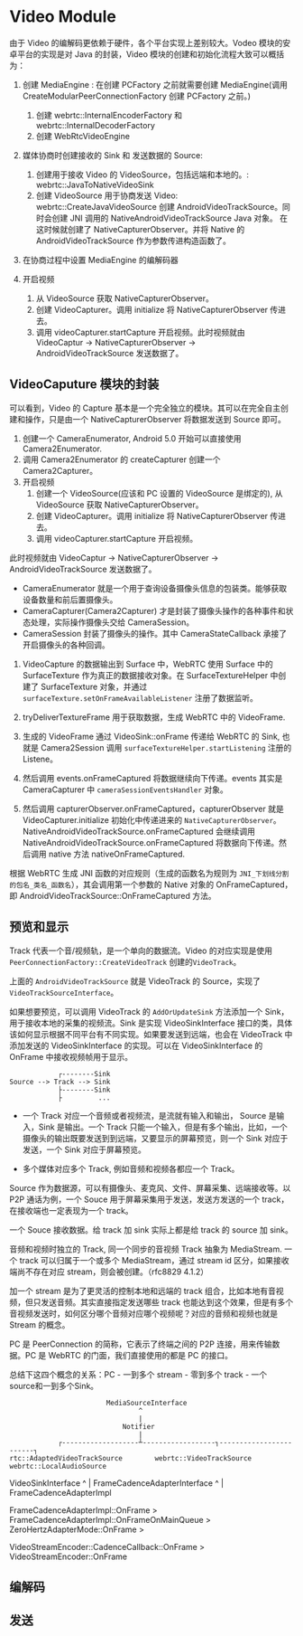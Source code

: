 # Video Module

由于 Video 的编解码更依赖于硬件，各个平台实现上差别较大。Vodeo 模块的安卓平台的实现是对 Java 的封装，Video 模块的创建和初始化流程大致可以概括为：

1. 创建 MediaEngine : 在创建 PCFactory 之前就需要创建 MediaEngine(调用 CreateModularPeerConnectionFactory 创建 PCFactory 之前。)
    1. 创建 webrtc::InternalEncoderFactory 和 webrtc::InternalDecoderFactory
    2. 创建 WebRtcVideoEngine 

2. 媒体协商时创建接收的 Sink 和 发送数据的 Source:
    1. 创建用于接收 Video 的 VideoSource，包括远端和本地的。: webrtc::JavaToNativeVideoSink
    2. 创建 VideoSource 用于协商发送 Video: webrtc::CreateJavaVideoSource 创建 AndroidVideoTrackSource。同时会创建 JNI 调用的 NativeAndroidVideoTrackSource Java 对象。
        在 这时候就创建了 NativeCapturerObserver。并将 Native 的 AndroidVideoTrackSource 作为参数传进构造函数了。

3. 在协商过程中设置 MediaEngine 的编解码器

4. 开启视频
    1. 从 VideoSource 获取 NativeCapturerObserver。
    2. 创建 VideoCapturer。调用 initialize 将 NativeCapturerObserver 传进去。
    3. 调用 videoCapturer.startCapture 开启视频。此时视频就由 VideoCaptur -> NativeCapturerObserver -> AndroidVideoTrackSource 发送数据了。


## VideoCaputure 模块的封装

可以看到，Video 的 Capture 基本是一个完全独立的模块。其可以在完全自主创建和操作，只是由一个 NativeCapturerObserver 将数据发送到 Source 即可。

1. 创建一个 CameraEnumerator, Android 5.0 开始可以直接使用 Camera2Enumerator.
2. 调用 Camera2Enumerator 的 createCapturer 创建一个 Camera2Capturer。
3. 开启视频
    1. 创建一个 VideoSource(应该和 PC 设置的 VideoSource 是绑定的), 从 VideoSource 获取 NativeCapturerObserver。
    2. 创建 VideoCapturer。调用 initialize 将 NativeCapturerObserver 传进去。
    3. 调用 videoCapturer.startCapture 开启视频。
    
此时视频就由 VideoCaptur -> NativeCapturerObserver -> AndroidVideoTrackSource 发送数据了。


- CameraEnumerator 就是一个用于查询设备摄像头信息的包装类。能够获取设备数量和前后置摄像头。
- CameraCapturer(Camera2Capturer) 才是封装了摄像头操作的各种事件和状态处理，实际操作摄像头交给 CameraSession。
- CameraSession 封装了摄像头的操作。其中 CameraStateCallback 承接了开启摄像头的各种回调。


1. VideoCapture 的数据输出到 Surface 中，WebRTC 使用 Surface 中的 SurfaceTexture 作为真正的数据接收对象。在 SurfaceTextureHelper 中创建了 SurfaceTexture 对象，并通过 `surfaceTexture.setOnFrameAvailableListener` 注册了数据监听。

2. tryDeliverTextureFrame 用于获取数据，生成 WebRTC 中的 VideoFrame.

3. 生成的 VideoFrame 通过 VideoSink::onFrame 传递给 WebRTC 的 Sink, 也就是 Camera2Session 调用 `surfaceTextureHelper.startListening` 注册的 Listene。

4. 然后调用 events.onFrameCaptured 将数据继续向下传递。events 其实是 CameraCapturer 中 `cameraSessionEventsHandler` 对象。

5. 然后调用 capturerObserver.onFrameCaptured，capturerObserver 就是 VideoCapturer.initialize 初始化中传递进来的 `NativeCapturerObserver`。NativeAndroidVideoTrackSource.onFrameCaptured 会继续调用 NativeAndroidVideoTrackSource.onFrameCaptured 将数据向下传递。然后调用 native 方法 nativeOnFrameCaptured.

根据 WebRTC 生成 JNI 函数的对应规则（生成的函数名为规则为 `JNI_下划线分割的包名_类名_函数名`），其会调用第一个参数的 Native 对象的 OnFrameCaptured，即 AndroidVideoTrackSource::OnFrameCaptured 方法。


## 预览和显示

Track 代表一个音/视频轨，是一个单向的数据流。Video 的对应实现是使用 ` PeerConnectionFactory::CreateVideoTrack` 创建的`VideoTrack`。

上面的 `AndroidVideoTrackSource` 就是 VideoTrack 的 Source，实现了 `VideoTrackSourceInterface`。

如果想要预览，可以调用 VideoTrack 的 `AddOrUpdateSink` 方法添加一个 Sink，用于接收本地的采集的视频流。Sink 是实现 VideoSinkInterface 接口的类，具体该如何显示根据不同平台有不同实现。如果要发送到远端，也会在 VideoTrack 中添加发送的 VideoSinkInterface 的实现。可以在 VideoSinkInterface 的 OnFrame 中接收视频帧用于显示。

```
            ┌--------Sink
Source --> Track --> Sink
            ├--------Sink
            ├         ...
```

- 一个 Track 对应一个音频或者视频流，是流就有输入和输出， Source 是输入，Sink 是输出。一个 Track 只能一个输入，但是有多个输出，比如，一个摄像头的输出既要发送到到远端，又要显示的屏幕预览，则一个 Sink 对应于发送，一个 Sink 对应于屏幕预览。

- 多个媒体对应多个 Track, 例如音频和视频各都应一个 Track。


Source 作为数据源，可以有摄像头、麦克风、文件、屏幕采集、远端接收等。以 P2P 通话为例，一个 Souce 用于屏幕采集用于发送，发送方发送的一个 track，在接收端也一定表现为一个 track。

一个 Souce 接收数据。给 track 加 sink 实际上都是给 track 的 source 加 sink。

音频和视频时独立的 Track, 同一个同步的音视频 Track 抽象为 MediaStream. 一个 track 可以归属于一个或多个 MediaStream，通过 stream id 区分，如果接收端尚不存在对应 stream，则会被创建。（rfc8829 4.1.2）

加一个 stream 是为了更灵活的控制本地和远端的 track 组合，比如本地有音视频，但只发送音频。其实直接指定发送哪些 track 也能达到这个效果，但是有多个音视频发送时，如何区分哪个音频对应哪个视频呢？对应的音频和视频也就是 Stream 的概念。

PC 是 PeerConnection 的简称，它表示了终端之间的 P2P 连接，用来传输数据。PC 是 WebRTC 的门面，我们直接使用的都是 PC 的接口。

总结下这四个概念的关系：PC - 一到多个 stream - 零到多个 track - 一个 source和一到多个Sink。


```
                        MediaSourceInterface
                                ^
                                |
                            Notifier
                                |
            ┌-------------------┴------------------┐------------------------┐
rtc::AdaptedVideoTrackSource        webrtc::VideoTrackSource        webrtc::LocalAudioSource
```

VideoSinkInterface
        ^
        |
FrameCadenceAdapterInterface
        ^
        |
FrameCadenceAdapterImpl

FrameCadenceAdapterImpl::OnFrame > FrameCadenceAdapterImpl::OnFrameOnMainQueue > ZeroHertzAdapterMode::OnFrame >

VideoStreamEncoder::CadenceCallback::OnFrame > VideoStreamEncoder::OnFrame

## 编解码



## 发送
